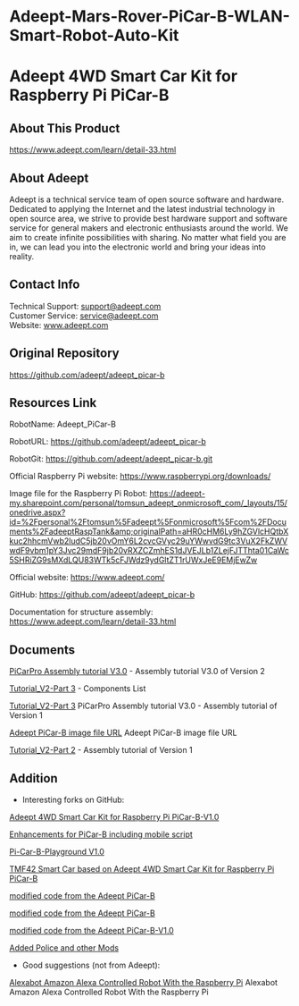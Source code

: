 [RobotName]: Adeept_PiCar-B

[RobotURL]: https://github.com/adeept/adeept_picar-b

[RobotGit]: https://github.com/adeept/adeept_picar-b.git

[Official Raspberry Pi website]: https://www.raspberrypi.org/downloads/

[Image file for the Raspberry Pi Robot]: https://adeept-my.sharepoint.com/personal/tomsun_adeept_onmicrosoft_com/_layouts/15/onedrive.aspx?id=%2Fpersonal%2Ftomsun%5Fadeept%5Fonmicrosoft%5Fcom%2FDocuments%2FadeeptRaspTank&amp;originalPath=aHR0cHM6Ly9hZGVlcHQtbXkuc2hhcmVwb2ludC5jb20vOmY6L2cvcGVyc29uYWwvdG9tc3VuX2FkZWVwdF9vbm1pY3Jvc29mdF9jb20vRXZCZmhES1dJVEJLb1ZLejFJTThta01CaWc5SHRiZG9sMXdLQU83WTk5cFJWdz9ydGltZT1rUWxJeE9EMjEwZw

[Official website]: https://www.adeept.com/

[GitHub]: https://github.com/adeept/adeept_picar-b

[Documentation for structure assembly]: https://www.adeept.com/learn/detail-33.html
	

# Adeept-Mars-Rover-PiCar-B-WLAN-Smart-Robot-Auto-Kit
# Adeept 4WD Smart Car Kit for Raspberry Pi PiCar-B

## About This Product

https://www.adeept.com/learn/detail-33.html

## About Adeept

Adeept is a technical service team of open source software and hardware. Dedicated to applying the Internet and the latest industrial technology in open source area, we strive to provide best hardware support and software service for general makers and electronic enthusiasts around the world. We aim to create infinite possibilities with sharing. No matter what field you are in, we can lead you into the electronic world and bring your ideas into reality.

## Contact Info
 Technical Support:  support@adeept.com<br/>
 Customer Service:   service@adeept.com<br/>
 Website:            www.adeept.com<br/>

## Original Repository

https://github.com/adeept/adeept_picar-b

## Resources Link		

RobotName: Adeept_PiCar-B

RobotURL: https://github.com/adeept/adeept_picar-b

RobotGit: https://github.com/adeept/adeept_picar-b.git

Official Raspberry Pi website: https://www.raspberrypi.org/downloads/

Image file for the Raspberry Pi Robot: https://adeept-my.sharepoint.com/personal/tomsun_adeept_onmicrosoft_com/_layouts/15/onedrive.aspx?id=%2Fpersonal%2Ftomsun%5Fadeept%5Fonmicrosoft%5Fcom%2FDocuments%2FadeeptRaspTank&amp;originalPath=aHR0cHM6Ly9hZGVlcHQtbXkuc2hhcmVwb2ludC5jb20vOmY6L2cvcGVyc29uYWwvdG9tc3VuX2FkZWVwdF9vbm1pY3Jvc29mdF9jb20vRXZCZmhES1dJVEJLb1ZLejFJTThta01CaWc5SHRiZG9sMXdLQU83WTk5cFJWdz9ydGltZT1rUWxJeE9EMjEwZw

Official website: https://www.adeept.com/

GitHub: https://github.com/adeept/adeept_picar-b

Documentation for structure assembly: https://www.adeept.com/learn/detail-33.html

## Documents

[PiCarPro Assembly tutorial V3.0](./docs/PiCarPro_Assembly_tutorial_V3.0.md) - Assembly tutorial V3.0 of Version 2

[Tutorial_V2-Part 3](./docs/Components_List/Components_List-en.md) - Components List

[Tutorial_V2-Part 3](./docs/Tutorial_V2.md) PiCarPro Assembly tutorial V3.0 - Assembly tutorial of Version 1

[Adeept PiCar-B image file URL](./docs/Adeept-PiCar-B_image_file.md) Adeept PiCar-B image file URL

[Tutorial_V2-Part 2](./docs/Tutorial_V2.md) - Assembly tutorial of Version 1

## Addition

- Interesting forks on GitHub: 

[Adeept 4WD Smart Car Kit for Raspberry Pi PiCar-B-V1.0](https://github.com/adeept/Adeept_PiCar-B_oldversion)

[Enhancements for PiCar-B including mobile script](https://github.com/ricktorzynski/adeept-picar-b-enhanced)

[Pi-Car-B-Playground V1.0](https://github.com/shelbourn/PiCar-B-Playground)

[TMF42 Smart Car based on Adeept 4WD Smart Car Kit for Raspberry Pi PiCar-B](https://github.com/TMF42/adeept_picar-b)

[modified code from the Adeept PiCar-B](https://github.com/jimingkang/adeept_picar-bv2.0)

[modified code from the Adeept PiCar-B](https://github.com/bswe/robot_car)

[modified code from the Adeept PiCar-B-V1.0](https://github.com/mdm-mx/Adeept_PiCar-B-V1.0)


[Added Police and other Mods](https://github.com/karlyamashita/adeept_picar-b)

- Good suggestions (not from Adeept): 

[Alexabot Amazon Alexa Controlled Robot With the Raspberry Pi](./docs/Alexabot-en.md) Alexabot Amazon Alexa Controlled Robot With the Raspberry Pi
